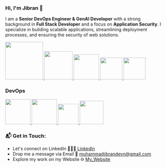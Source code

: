 ### Hi, I'm Jibran 👋

I am a **Senior DevOps Engineer & GenAI Developer** with a strong background in **Full Stack Developer** and a focus on **Application Security**. I specialize in building scalable applications, streamlining deployment processes, and ensuring the security of web solutions.

<p float="left">

  <a href="https://python.org/" target="_blank">
    <img src="https://drive.google.com/uc?export=view&id=1F4ToBG9N-N1af4_mNDsW9dMcby_VfzUZ" height="120" />
  </a>

  <a href="https://python.org/" target="_blank">
    <img src="https://media1.giphy.com/media/KAq5w47R9rmTuvWOWa/giphy.gif" height="90" />
  </a>

  <a href="https://www.djangoproject.com/" target="_blank">
    <img src="https://www.edgica.com/wp-content/files/django-logo-big.jpg" height="80" />
  </a>

  <a href="https://www.w3.org/wiki/The_web_standards_model_-_HTML_CSS_and_JavaScript" target="_blank">
    <img src="https://raw.githubusercontent.com/itsksaurabh/itsksaurabh/master/assets/html-css-js.png" height="70" />
  </a>

  <a href="https://www.w3.org/wiki/The_web_standards_model_-_HTML_CSS_and_JavaScript" target="_blank">
    <img src="https://i.giphy.com/media/v1.Y2lkPTc5MGI3NjExYzlpM2NjejliMDB2djVjczdmZjFjcDg5bmE0dDJsYzJncnpncnR5YyZlcD12MV9pbnRlcm5hbF9naWZfYnlfaWQmY3Q9Zw/z1eFOJe0fbiXa1RPy3/giphy.gif" height="70" />
  </a>
</p>

### DevOps

<p float="left">
  <a href="https://docs.gitlab.com/ee/ci/" target="_blank">
    <img src="https://i.giphy.com/media/v1.Y2lkPTc5MGI3NjExajFic212ZDVyZnFyMjdjaTF1a2F3YmYxYjJuZng2OHBrNjlsOW8wciZlcD12MV9pbnRlcm5hbF9naWZfYnlfaWQmY3Q9Zw/gYDYIpWvbWp54hj3gW/giphy.gif" height="80" />
  </a>

  <a href="https://docs.gitlab.com/ee/ci/" target="_blank">
    <img src="https://raw.githubusercontent.com/itsksaurabh/itsksaurabh/master/assets/docker.gif" height="80" />
  </a>

  <a href="https://docs.gitlab.com/ee/ci/" target="_blank">
    <img src="https://raw.githubusercontent.com/itsksaurabh/itsksaurabh/master/assets/cicd.gif" height="65" />
  </a>

  <a href="https://aws.amazon.com/" target="_blank">
    <img src="https://raw.githubusercontent.com/itsksaurabh/itsksaurabh/master/assets/aws.gif" height="75" />
  </a>
</p>

### 📬 Get in Touch:
- Let's connect on LinkedIn 👨🏻‍💻 [LinkedIn](https://www.linkedin.com/in/muhammad-jibran220/)
- Drop me a message via Email 💌 muhammadjibrandevn@gmail.com
- Explore my work on my Website 🌐 [My_Website](muhammadjibran.netlify.app)
